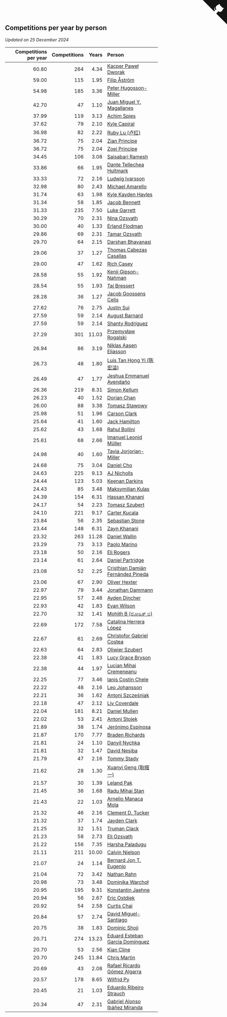 ## Competitions per year by person

*Updated on 25 December 2024*

| Competitions per year | Competitions | Years | Person |
| ---: | ---: | ---: | :--- |
| 60.80 | 264 | 4.34 | [Kacper Paweł Dworak](https://www.worldcubeassociation.org/persons/2020DWOR01) |
| 59.00 | 115 | 1.95 | [Filip Åström](https://www.worldcubeassociation.org/persons/2023ASTR01) |
| 54.98 | 185 | 3.36 | [Peter Hugosson-Miller](https://www.worldcubeassociation.org/persons/2021HUGO01) |
| 42.70 | 47 | 1.10 | [Juan Miguel Y. Magallanes](https://www.worldcubeassociation.org/persons/2023MAGA09) |
| 37.99 | 119 | 3.13 | [Achim Spies](https://www.worldcubeassociation.org/persons/2021SPIE01) |
| 37.62 | 79 | 2.10 | [Kyle Capiral](https://www.worldcubeassociation.org/persons/2022CAPI02) |
| 36.98 | 82 | 2.22 | [Ruby Lu (卢红)](https://www.worldcubeassociation.org/persons/2022LURU01) |
| 36.72 | 75 | 2.04 | [Zian Principe](https://www.worldcubeassociation.org/persons/2022PRIN08) |
| 36.72 | 75 | 2.04 | [Zoei Principe](https://www.worldcubeassociation.org/persons/2022PRIN09) |
| 34.45 | 106 | 3.08 | [Saisabari Ramesh](https://www.worldcubeassociation.org/persons/2021RAME01) |
| 33.86 | 66 | 1.95 | [Dante Tellechea Hultmark](https://www.worldcubeassociation.org/persons/2023HULT01) |
| 33.33 | 72 | 2.16 | [Ludwig Ivarsson](https://www.worldcubeassociation.org/persons/2022IVAR01) |
| 32.98 | 80 | 2.43 | [Michael Amarello](https://www.worldcubeassociation.org/persons/2022AMAR09) |
| 31.74 | 63 | 1.98 | [Kyle Kayden Hayles](https://www.worldcubeassociation.org/persons/2022HAYL02) |
| 31.34 | 58 | 1.85 | [Jacob Bennett](https://www.worldcubeassociation.org/persons/2023BENN04) |
| 31.33 | 235 | 7.50 | [Luke Garrett](https://www.worldcubeassociation.org/persons/2017GARR05) |
| 30.29 | 70 | 2.31 | [Nina Ozsvath](https://www.worldcubeassociation.org/persons/2022OZSV03) |
| 30.00 | 40 | 1.33 | [Erland Flodman](https://www.worldcubeassociation.org/persons/2023FLOD01) |
| 29.86 | 69 | 2.31 | [Tamar Ozsvath](https://www.worldcubeassociation.org/persons/2022OZSV04) |
| 29.70 | 64 | 2.15 | [Darshan Bhavanasi](https://www.worldcubeassociation.org/persons/2022BHAV01) |
| 29.06 | 37 | 1.27 | [Thomas Cabezas Casallas](https://www.worldcubeassociation.org/persons/2023CASA08) |
| 29.00 | 47 | 1.62 | [Rich Casey](https://www.worldcubeassociation.org/persons/2023CASE06) |
| 28.58 | 55 | 1.92 | [Kenji Gipson-Nahman](https://www.worldcubeassociation.org/persons/2023GIPS01) |
| 28.54 | 55 | 1.93 | [Taj Bressert](https://www.worldcubeassociation.org/persons/2023BRES01) |
| 28.28 | 36 | 1.27 | [Jacob Goossens Celis](https://www.worldcubeassociation.org/persons/2023CELI06) |
| 27.62 | 76 | 2.75 | [Justin Sui](https://www.worldcubeassociation.org/persons/2022SUIJ01) |
| 27.59 | 59 | 2.14 | [August Barnard](https://www.worldcubeassociation.org/persons/2022BARN21) |
| 27.59 | 59 | 2.14 | [Shanty Rodríguez](https://www.worldcubeassociation.org/persons/2022CUBI01) |
| 27.29 | 301 | 11.03 | [Przemysław Rogalski](https://www.worldcubeassociation.org/persons/2013ROGA02) |
| 26.94 | 86 | 3.19 | [Niklas Aasen Eliasson](https://www.worldcubeassociation.org/persons/2021ELIA01) |
| 26.73 | 48 | 1.80 | [Luis Tan Hong Yi (陈宏溢)](https://www.worldcubeassociation.org/persons/2023YILU01) |
| 26.49 | 47 | 1.77 | [Jeshua Emmanuel Avendaño](https://www.worldcubeassociation.org/persons/2023AVEN01) |
| 26.36 | 219 | 8.31 | [Simon Kellum](https://www.worldcubeassociation.org/persons/2016KELL12) |
| 26.23 | 40 | 1.52 | [Dorian Chan](https://www.worldcubeassociation.org/persons/2023DORI01) |
| 26.00 | 88 | 3.38 | [Tomasz Stawowy](https://www.worldcubeassociation.org/persons/2021STAW01) |
| 25.98 | 51 | 1.96 | [Carson Clark](https://www.worldcubeassociation.org/persons/2023CLAR02) |
| 25.64 | 41 | 1.60 | [Jack Hamilton](https://www.worldcubeassociation.org/persons/2023HAMI08) |
| 25.62 | 43 | 1.68 | [Rahul Bollini](https://www.worldcubeassociation.org/persons/2023BOLL01) |
| 25.61 | 68 | 2.66 | [Imanuel Leonid Müller](https://www.worldcubeassociation.org/persons/2022MULL02) |
| 24.98 | 40 | 1.60 | [Tavia Jorjorian-Miller](https://www.worldcubeassociation.org/persons/2023JORJ01) |
| 24.68 | 75 | 3.04 | [Daniel Cho](https://www.worldcubeassociation.org/persons/2021CHOD01) |
| 24.63 | 225 | 9.13 | [AJ Nicholls](https://www.worldcubeassociation.org/persons/2015NICH04) |
| 24.44 | 123 | 5.03 | [Keenan Darkins](https://www.worldcubeassociation.org/persons/2019DARK02) |
| 24.43 | 85 | 3.48 | [Maksymilian Kulas](https://www.worldcubeassociation.org/persons/2021KULA02) |
| 24.39 | 154 | 6.31 | [Hassan Khanani](https://www.worldcubeassociation.org/persons/2018KHAN26) |
| 24.17 | 54 | 2.23 | [Tomasz Szubert](https://www.worldcubeassociation.org/persons/2022SZUB02) |
| 24.10 | 221 | 9.17 | [Carter Kucala](https://www.worldcubeassociation.org/persons/2015KUCA01) |
| 23.84 | 56 | 2.35 | [Sebastian Stone](https://www.worldcubeassociation.org/persons/2022STON09) |
| 23.44 | 148 | 6.31 | [Zayn Khanani](https://www.worldcubeassociation.org/persons/2018KHAN28) |
| 23.32 | 263 | 11.28 | [Daniel Wallin](https://www.worldcubeassociation.org/persons/2013WALL03) |
| 23.29 | 73 | 3.13 | [Paolo Marino](https://www.worldcubeassociation.org/persons/2021MARI04) |
| 23.18 | 50 | 2.16 | [Eli Rogers](https://www.worldcubeassociation.org/persons/2022ROGE05) |
| 23.14 | 61 | 2.64 | [Daniel Partridge](https://www.worldcubeassociation.org/persons/2022PART02) |
| 23.08 | 52 | 2.25 | [Cristhian Damián Fernández Pineda](https://www.worldcubeassociation.org/persons/2022PINE05) |
| 23.06 | 67 | 2.90 | [Oliver Hexter](https://www.worldcubeassociation.org/persons/2022HEXT01) |
| 22.97 | 79 | 3.44 | [Jonathan Dammann](https://www.worldcubeassociation.org/persons/2021DAMM01) |
| 22.95 | 57 | 2.48 | [Ayden Dincher](https://www.worldcubeassociation.org/persons/2022DINC01) |
| 22.93 | 42 | 1.83 | [Evan Wilson](https://www.worldcubeassociation.org/persons/2023WILS11) |
| 22.70 | 32 | 1.41 | [Mohith B (ಮೋಹಿತ್ ಬಿ)](https://www.worldcubeassociation.org/persons/2023BMOH01) |
| 22.69 | 172 | 7.58 | [Catalina Herrera López](https://www.worldcubeassociation.org/persons/2017LOPE31) |
| 22.67 | 61 | 2.69 | [Christofor Gabriel Costea](https://www.worldcubeassociation.org/persons/2022COST03) |
| 22.63 | 64 | 2.83 | [Oliwier Szubert](https://www.worldcubeassociation.org/persons/2022SZUB01) |
| 22.38 | 41 | 1.83 | [Lucy Grace Bryson](https://www.worldcubeassociation.org/persons/2023BRYS01) |
| 22.38 | 44 | 1.97 | [Lucian Mihai Cremeneanu](https://www.worldcubeassociation.org/persons/2023CREM01) |
| 22.25 | 77 | 3.46 | [Ianis Costin Chele](https://www.worldcubeassociation.org/persons/2021CHEL01) |
| 22.22 | 48 | 2.16 | [Leo Johansson](https://www.worldcubeassociation.org/persons/2022JOHA08) |
| 22.21 | 36 | 1.62 | [Antoni Szcześniak](https://www.worldcubeassociation.org/persons/2023SZCZ04) |
| 22.18 | 47 | 2.12 | [Liv Coverdale](https://www.worldcubeassociation.org/persons/2022COVE02) |
| 22.04 | 181 | 8.21 | [Daniel Mullen](https://www.worldcubeassociation.org/persons/2016MULL04) |
| 22.02 | 53 | 2.41 | [Antoni Stojek](https://www.worldcubeassociation.org/persons/2022STOJ03) |
| 21.89 | 38 | 1.74 | [Jerónimo Espinosa](https://www.worldcubeassociation.org/persons/2023ESPI07) |
| 21.87 | 170 | 7.77 | [Braden Richards](https://www.worldcubeassociation.org/persons/2017RICH02) |
| 21.81 | 24 | 1.10 | [Danyil Nychka](https://www.worldcubeassociation.org/persons/2023NYCH01) |
| 21.81 | 32 | 1.47 | [David Nesiba](https://www.worldcubeassociation.org/persons/2023NESI01) |
| 21.79 | 47 | 2.16 | [Tommy Stady](https://www.worldcubeassociation.org/persons/2022STAD01) |
| 21.62 | 28 | 1.30 | [Xuanyi Geng (耿暄一)](https://www.worldcubeassociation.org/persons/2023GENG02) |
| 21.57 | 30 | 1.39 | [Leland Pak](https://www.worldcubeassociation.org/persons/2023PAKL02) |
| 21.45 | 36 | 1.68 | [Radu Mihai Stan](https://www.worldcubeassociation.org/persons/2023STAN09) |
| 21.43 | 22 | 1.03 | [Arnelio Manaca Mola](https://www.worldcubeassociation.org/persons/2023MOLA06) |
| 21.32 | 46 | 2.16 | [Clement D. Tucker](https://www.worldcubeassociation.org/persons/2022TUCK09) |
| 21.32 | 37 | 1.74 | [Jayden Clark](https://www.worldcubeassociation.org/persons/2023CLAR13) |
| 21.25 | 32 | 1.51 | [Truman Clack](https://www.worldcubeassociation.org/persons/2023CLAC02) |
| 21.23 | 58 | 2.73 | [Eli Ozsvath](https://www.worldcubeassociation.org/persons/2022OZSV01) |
| 21.22 | 156 | 7.35 | [Harsha Paladugu](https://www.worldcubeassociation.org/persons/2017PALA08) |
| 21.11 | 211 | 10.00 | [Calvin Nielson](https://www.worldcubeassociation.org/persons/2014NIEL03) |
| 21.07 | 24 | 1.14 | [Bernard Jon T. Eugenio](https://www.worldcubeassociation.org/persons/2023EUGE02) |
| 21.04 | 72 | 3.42 | [Nathan Rahn](https://www.worldcubeassociation.org/persons/2021RAHN01) |
| 20.98 | 73 | 3.48 | [Dominika Warchoł](https://www.worldcubeassociation.org/persons/2021WARC01) |
| 20.95 | 195 | 9.31 | [Konstantin Jaehne](https://www.worldcubeassociation.org/persons/2015JAEH01) |
| 20.94 | 56 | 2.67 | [Eric Ostdiek](https://www.worldcubeassociation.org/persons/2022OSTD01) |
| 20.92 | 54 | 2.58 | [Curtis Chai](https://www.worldcubeassociation.org/persons/2022CHAI02) |
| 20.84 | 57 | 2.74 | [David Miguel-Santiago](https://www.worldcubeassociation.org/persons/2022MIGU02) |
| 20.75 | 38 | 1.83 | [Dominic Shoji](https://www.worldcubeassociation.org/persons/2023SHOJ01) |
| 20.71 | 274 | 13.23 | [Eduard Esteban García Domínguez](https://www.worldcubeassociation.org/persons/2011EDUA01) |
| 20.70 | 53 | 2.56 | [Kian Cline](https://www.worldcubeassociation.org/persons/2022CLIN01) |
| 20.70 | 245 | 11.84 | [Chris Martin](https://www.worldcubeassociation.org/persons/2013MART03) |
| 20.69 | 43 | 2.08 | [Rafael Ricardo Gómez Algarra](https://www.worldcubeassociation.org/persons/2022ALGA01) |
| 20.57 | 178 | 8.65 | [Wilfrid Py](https://www.worldcubeassociation.org/persons/2016PYWI01) |
| 20.45 | 21 | 1.03 | [Eduardo Ribeiro Strauch](https://www.worldcubeassociation.org/persons/2023STRA33) |
| 20.34 | 47 | 2.31 | [Gabriel Alonso Ibáñez Miranda](https://www.worldcubeassociation.org/persons/2022MIRA06) |


<a href="https://github.com/jonatanklosko/wca_statistics" class="github-corner" aria-label="View source on Github"><svg width="80" height="80" viewBox="0 0 250 250" style="fill:#151513; color:#fff; position: absolute; top: 0; border: 0; right: 0;" aria-hidden="true"><path d="M0,0 L115,115 L130,115 L142,142 L250,250 L250,0 Z"></path><path d="M128.3,109.0 C113.8,99.7 119.0,89.6 119.0,89.6 C122.0,82.7 120.5,78.6 120.5,78.6 C119.2,72.0 123.4,76.3 123.4,76.3 C127.3,80.9 125.5,87.3 125.5,87.3 C122.9,97.6 130.6,101.9 134.4,103.2" fill="currentColor" style="transform-origin: 130px 106px;" class="octo-arm"></path><path d="M115.0,115.0 C114.9,115.1 118.7,116.5 119.8,115.4 L133.7,101.6 C136.9,99.2 139.9,98.4 142.2,98.6 C133.8,88.0 127.5,74.4 143.8,58.0 C148.5,53.4 154.0,51.2 159.7,51.0 C160.3,49.4 163.2,43.6 171.4,40.1 C171.4,40.1 176.1,42.5 178.8,56.2 C183.1,58.6 187.2,61.8 190.9,65.4 C194.5,69.0 197.7,73.2 200.1,77.6 C213.8,80.2 216.3,84.9 216.3,84.9 C212.7,93.1 206.9,96.0 205.4,96.6 C205.1,102.4 203.0,107.8 198.3,112.5 C181.9,128.9 168.3,122.5 157.7,114.1 C157.9,116.9 156.7,120.9 152.7,124.9 L141.0,136.5 C139.8,137.7 141.6,141.9 141.8,141.8 Z" fill="currentColor" class="octo-body"></path></svg></a><style>.github-corner:hover .octo-arm{animation:octocat-wave 560ms ease-in-out}@keyframes octocat-wave{0%,100%{transform:rotate(0)}20%,60%{transform:rotate(-25deg)}40%,80%{transform:rotate(10deg)}}@media (max-width:500px){.github-corner:hover .octo-arm{animation:none}.github-corner .octo-arm{animation:octocat-wave 560ms ease-in-out}}</style>
